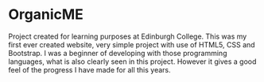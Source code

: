 # OrganicME 
Project created for learning purposes at Edinburgh College.
This was my first ever created website, very simple project with use of HTML5, CSS and Bootstrap. I was a beginner of developing with those 
programming languages, what is also clearly seen in this project. However it gives a good feel of the progress I have made for all this years.
